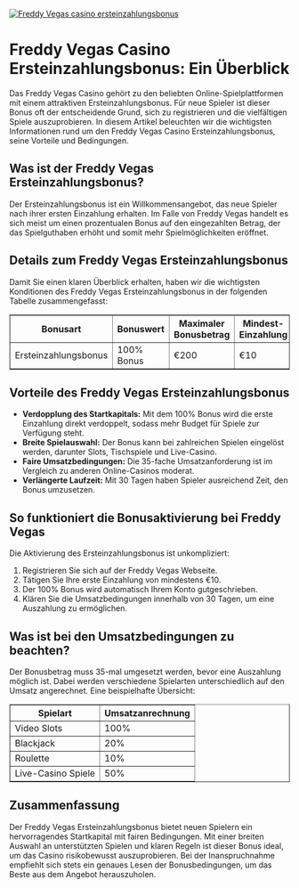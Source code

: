 [![Freddy Vegas casino ersteinzahlungsbonus](https://123-caf.pages.dev/gitsignup.png)](https://vrmoo.ru/Bt82HjjY)

<h1>Freddy Vegas Casino Ersteinzahlungsbonus: Ein Überblick</h1>  <p>Das Freddy Vegas Casino gehört zu den beliebten Online-Spielplattformen mit einem attraktiven Ersteinzahlungsbonus. Für neue Spieler ist dieser Bonus oft der entscheidende Grund, sich zu registrieren und die vielfältigen Spiele auszuprobieren. In diesem Artikel beleuchten wir die wichtigsten Informationen rund um den Freddy Vegas Casino Ersteinzahlungsbonus, seine Vorteile und Bedingungen.</p>  <h2>Was ist der Freddy Vegas Ersteinzahlungsbonus?</h2>  <p>Der Ersteinzahlungsbonus ist ein Willkommensangebot, das neue Spieler nach ihrer ersten Einzahlung erhalten. Im Falle von Freddy Vegas handelt es sich meist um einen prozentualen Bonus auf den eingezahlten Betrag, der das Spielguthaben erhöht und somit mehr Spielmöglichkeiten eröffnet.</p>  <h2>Details zum Freddy Vegas Ersteinzahlungsbonus</h2>  <p>Damit Sie einen klaren Überblick erhalten, haben wir die wichtigsten Konditionen des Freddy Vegas Ersteinzahlungsbonus in der folgenden Tabelle zusammengefasst:</p>  <table border="1" cellpadding="8" cellspacing="0">   <thead>     <tr>       <th>Bonusart</th>       <th>Bonuswert</th>       <th>Maximaler Bonusbetrag</th>       <th>Mindest-Einzahlung</th>       <th>Umsatzanforderungen</th>       <th>Gültigkeitsdauer</th>     </tr>   </thead>   <tbody>     <tr>       <td>Ersteinzahlungsbonus</td>       <td>100% Bonus</td>       <td>€200</td>       <td>€10</td>       <td>35x Bonusbetrag</td>       <td>30 Tage</td>     </tr>   </tbody> </table>  <h2>Vorteile des Freddy Vegas Ersteinzahlungsbonus</h2>  <ul>   <li><strong>Verdopplung des Startkapitals:</strong> Mit dem 100% Bonus wird die erste Einzahlung direkt verdoppelt, sodass mehr Budget für Spiele zur Verfügung steht.</li>   <li><strong>Breite Spielauswahl:</strong> Der Bonus kann bei zahlreichen Spielen eingelöst werden, darunter Slots, Tischspiele und Live-Casino.</li>   <li><strong>Faire Umsatzbedingungen:</strong> Die 35-fache Umsatzanforderung ist im Vergleich zu anderen Online-Casinos moderat.</li>   <li><strong>Verlängerte Laufzeit:</strong> Mit 30 Tagen haben Spieler ausreichend Zeit, den Bonus umzusetzen.</li> </ul>  <h2>So funktioniert die Bonusaktivierung bei Freddy Vegas</h2>  <p>Die Aktivierung des Ersteinzahlungsbonus ist unkompliziert:</p>  <ol>   <li>Registrieren Sie sich auf der Freddy Vegas Webseite.</li>   <li>Tätigen Sie Ihre erste Einzahlung von mindestens €10.</li>   <li>Der 100% Bonus wird automatisch Ihrem Konto gutgeschrieben.</li>   <li>Klären Sie die Umsatzbedingungen innerhalb von 30 Tagen, um eine Auszahlung zu ermöglichen.</li> </ol>  <h2>Was ist bei den Umsatzbedingungen zu beachten?</h2>  <p>Der Bonusbetrag muss 35-mal umgesetzt werden, bevor eine Auszahlung möglich ist. Dabei werden verschiedene Spielarten unterschiedlich auf den Umsatz angerechnet. Eine beispielhafte Übersicht:</p>  <table border="1" cellpadding="8" cellspacing="0">   <thead>     <tr>       <th>Spielart</th>       <th>Umsatzanrechnung</th>     </tr>   </thead>   <tbody>     <tr>       <td>Video Slots</td>       <td>100%</td>     </tr>     <tr>       <td>Blackjack</td>       <td>20%</td>     </tr>     <tr>       <td>Roulette</td>       <td>10%</td>     </tr>     <tr>       <td>Live-Casino Spiele</td>       <td>50%</td>     </tr>   </tbody> </table>  <h2>Zusammenfassung</h2>  <p>Der Freddy Vegas Ersteinzahlungsbonus bietet neuen Spielern ein hervorragendes Startkapital mit fairen Bedingungen. Mit einer breiten Auswahl an unterstützten Spielen und klaren Regeln ist dieser Bonus ideal, um das Casino risikobewusst auszuprobieren. Bei der Inanspruchnahme empfiehlt sich stets ein genaues Lesen der Bonusbedingungen, um das Beste aus dem Angebot herauszuholen.</p>